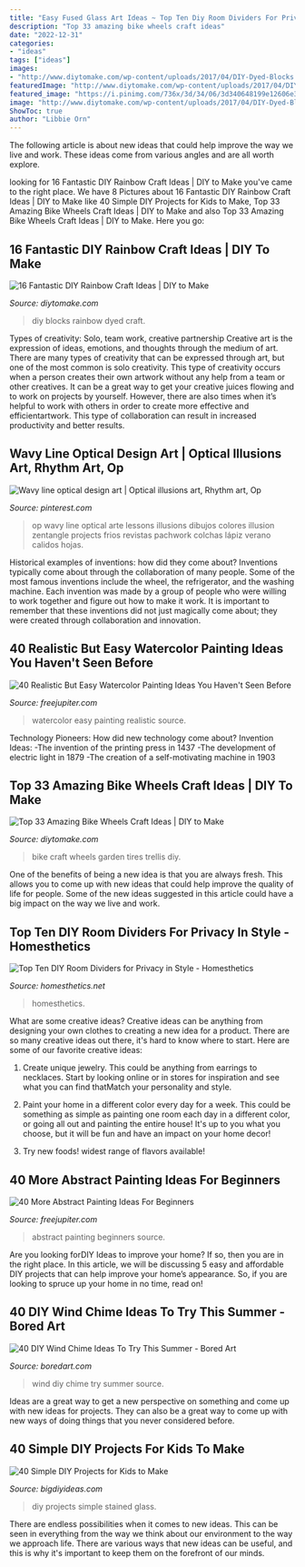 ```yaml
---
title: "Easy Fused Glass Art Ideas ~ Top Ten Diy Room Dividers For Privacy In Style"
description: "Top 33 amazing bike wheels craft ideas"
date: "2022-12-31"
categories:
- "ideas"
tags: ["ideas"]
images:
- "http://www.diytomake.com/wp-content/uploads/2017/04/DIY-Dyed-Blocks.jpg"
featuredImage: "http://www.diytomake.com/wp-content/uploads/2017/04/DIY-Dyed-Blocks.jpg"
featured_image: "https://i.pinimg.com/736x/3d/34/06/3d340648199e12606e321b3cec8c9f4b--design-art-coloring.jpg"
image: "http://www.diytomake.com/wp-content/uploads/2017/04/DIY-Dyed-Blocks.jpg"
ShowToc: true
author: "Libbie Orn"
---
```



The following article is about new ideas that could help improve the way we live and work. These ideas come from various angles and are all worth explore.

	

		
looking for 16 Fantastic DIY Rainbow Craft Ideas | DIY to Make you've came to the right place. We have 8 Pictures about 16 Fantastic DIY Rainbow Craft Ideas | DIY to Make like 40 Simple DIY Projects for Kids to Make, Top 33 Amazing Bike Wheels Craft Ideas | DIY to Make and also Top 33 Amazing Bike Wheels Craft Ideas | DIY to Make. Here you go:
		
    
## 16 Fantastic DIY Rainbow Craft Ideas | DIY To Make

<img loading=lazy src="http://www.diytomake.com/wp-content/uploads/2017/04/DIY-Dyed-Blocks.jpg" onerror="this.onerror=null;this.src='https://tse4.mm.bing.net/th?id=OIP.Kfx9gPrQTie1RTvyptAxIwHaLQ&amp;pid=15.1';" alt="16 Fantastic DIY Rainbow Craft Ideas | DIY to Make">

_Source: diytomake.com_

>diy blocks rainbow dyed craft. 

	

Types of creativity: Solo, team work, creative partnership
Creative art is the expression of ideas, emotions, and thoughts through the medium of art. There are many types of creativity that can be expressed through art, but one of the most common is solo creativity. This type of creativity occurs when a person creates their own artwork without any help from a team or other creatives. It can be a great way to get your creative juices flowing and to work on projects by yourself. However, there are also times when it’s helpful to work with others in order to create more effective and efficientartwork. This type of collaboration can result in increased productivity and better results.

    
## Wavy Line Optical Design Art | Optical Illusions Art, Rhythm Art, Op

<img loading=lazy src="https://i.pinimg.com/736x/3d/34/06/3d340648199e12606e321b3cec8c9f4b--design-art-coloring.jpg" onerror="this.onerror=null;this.src='https://tse4.mm.bing.net/th?id=OIP.lq_0e6_SKE9fU4-LGb_A1QHaKT&amp;pid=15.1';" alt="Wavy line optical design art | Optical illusions art, Rhythm art, Op">

_Source: pinterest.com_

>op wavy line optical arte lessons illusions dibujos colores illusion zentangle projects frios revistas pachwork colchas lápiz verano calidos hojas. 

	

Historical examples of inventions: how did they come about?
Inventions typically come about through the collaboration of many people. Some of the most famous inventions include the wheel, the refrigerator, and the washing machine. Each invention was made by a group of people who were willing to work together and figure out how to make it work. It is important to remember that these inventions did not just magically come about; they were created through collaboration and innovation.

    
## 40 Realistic But Easy Watercolor Painting Ideas You Haven&#039;t Seen Before

<img loading=lazy src="http://www.freejupiter.com/wp-content/uploads/2018/07/Easy-Watercolor-Painting-Ideas-6.jpg" onerror="this.onerror=null;this.src='https://tse4.mm.bing.net/th?id=OIP.cZ5cRDbV3v61-qcM3PXEEgHaK3&amp;pid=15.1';" alt="40 Realistic But Easy Watercolor Painting Ideas You Haven&#039;t Seen Before">

_Source: freejupiter.com_

>watercolor easy painting realistic source. 

	

Technology Pioneers: How did new technology come about?
Invention Ideas: 
-The invention of the printing press in 1437 
-The development of electric light in 1879 
-The creation of a self-motivating machine in 1903

    
## Top 33 Amazing Bike Wheels Craft Ideas | DIY To Make

<img loading=lazy src="http://www.diytomake.com/wp-content/uploads/2016/11/Garden-Trellis-From-Old-Bike-Tires.jpg" onerror="this.onerror=null;this.src='https://tse2.mm.bing.net/th?id=OIP.gv9N3RqVeo_YpK-5a3klWgHaLG&amp;pid=15.1';" alt="Top 33 Amazing Bike Wheels Craft Ideas | DIY to Make">

_Source: diytomake.com_

>bike craft wheels garden tires trellis diy. 

	

One of the benefits of being a new idea is that you are always fresh. This allows you to come up with new ideas that could help improve the quality of life for people. Some of the new ideas suggested in this article could have a big impact on the way we live and work.

    
## Top Ten DIY Room Dividers For Privacy In Style - Homesthetics

<img loading=lazy src="https://cdn.homesthetics.net/wp-content/uploads/2016/04/Top-Ten-DIY-Room-Dividers-for-Privacy-in-Style-homesthetics-4.jpg" onerror="this.onerror=null;this.src='https://tse4.mm.bing.net/th?id=OIP.3SjHBWTotrlMwyNE-6cF8AAAAA&amp;pid=15.1';" alt="Top Ten DIY Room Dividers for Privacy in Style - Homesthetics">

_Source: homesthetics.net_

>homesthetics. 

	

What are some creative ideas?
Creative ideas can be anything from designing your own clothes to creating a new idea for a product. There are so many creative ideas out there, it's hard to know where to start. Here are some of our favorite creative ideas:
1. Create unique jewelry. This could be anything from earrings to necklaces. Start by looking online or in stores for inspiration and see what you can find thatMatch your personality and style.

2. Paint your home in a different color every day for a week. This could be something as simple as painting one room each day in a different color, or going all out and painting the entire house! It's up to you what you choose, but it will be fun and have an impact on your home decor!

3. Try new foods! widest range of flavors available!

    
## 40 More Abstract Painting Ideas For Beginners

<img loading=lazy src="http://www.freejupiter.com/wp-content/uploads/2017/10/Abstract-Painting-Ideas-For-Beginners-16-1.jpg" onerror="this.onerror=null;this.src='https://tse3.mm.bing.net/th?id=OIP.Zui5vxtiInF2iVWdPx7XuQHaKc&amp;pid=15.1';" alt="40 More Abstract Painting Ideas For Beginners">

_Source: freejupiter.com_

>abstract painting beginners source. 

	

Are you looking forDIY Ideas to improve your home? If so, then you are in the right place. In this article, we will be discussing 5 easy and affordable DIY projects that can help improve your home’s appearance. So, if you are looking to spruce up your home in no time, read on!

    
## 40 DIY Wind Chime Ideas To Try This Summer - Bored Art

<img loading=lazy src="https://www.boredart.com/wp-content/uploads/2016/06/DIY-Wind-Chime-Ideas-to-Try-This-Summer-9.jpg" onerror="this.onerror=null;this.src='https://tse3.mm.bing.net/th?id=OIP.952YH56F1deVfA4XCyAhuwHaLJ&amp;pid=15.1';" alt="40 DIY Wind Chime Ideas To Try This Summer - Bored Art">

_Source: boredart.com_

>wind diy chime try summer source. 

	

Ideas are a great way to get a new perspective on something and come up with new ideas for projects. They can also be a great way to come up with new ways of doing things that you never considered before.

    
## 40 Simple DIY Projects For Kids To Make

<img loading=lazy src="http://www.bigdiyideas.com/wp-content/uploads/2015/06/Stained-Glass-Art.jpg" onerror="this.onerror=null;this.src='https://tse3.mm.bing.net/th?id=OIP.fTgNFnRAGq282s6CO1ejCQHaLH&amp;pid=15.1';" alt="40 Simple DIY Projects for Kids to Make">

_Source: bigdiyideas.com_

>diy projects simple stained glass. 

	

There are endless possibilities when it comes to new ideas. This can be seen in everything from the way we think about our environment to the way we approach life. There are various ways that new ideas can be useful, and this is why it's important to keep them on the forefront of our minds.

